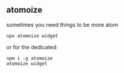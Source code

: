 ## atomoize

sometimes you need things to be more atom

`npx atomoize widget`

or for the dedicated:

```
npm i -g atomoize
atomoize widget
```
